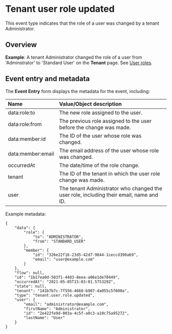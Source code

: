 # Tenant user role updated

<head>
  <meta name="guidename" content="Flow"/>
  <meta name="context" content="GUID-c02255fe-00e8-43b8-838b-b1ae2772dfa8"/>
</head>


This event type indicates that the role of a user was changed by a tenant Administrator.

## Overview

**Example**: A tenant Administrator changed the role of a user from 'Adminstrator' to 'Standard User' on the **Tenant** page. See [User roles](flo-Roles_23fb386e-67d8-4d7c-a9ba-e0ba9b9e4c27.md).

## Event entry and metadata

The **Event Entry** form displays the metadata for the event, including:

|Name|Value/Object description|
|:---|:-----------------------|
|data:role:to|The new role assigned to the user.|
|data:role:from|The previous role assigned to the user before the change was made.|
|data:member:id|The ID of the user whose role was changed.|
|data:member:email|The email address of the user whose role was changed.|
|occurredAt|The date/time of the role change.|
|tenant|The ID of the tenant in which the user role change was made.|
|user|The tenant Administrator who changed the user role, including their email, name and ID.|

Example metadata:

```
{
	"data": {
		"role": {
			"to": "ADMINISTRATOR",
			"from": "STANDARD_USER"
		},
		"member": {
			"id": "326e22f16-23d5-42d7-9844-1ceccd390a69",
			"email": "user@example.com"
		}
	},
	"flow": null,
	"id": "1b17ea0d-503f1-4483-8eea-a06e1de70449",
	"occurredAt": "2021-05-05T15:03:01.575329Z",
	"state": null,
	"tenant": "141b7b7c-7f556-4660-b907-da055c5f600a",
	"type": "tenant.user.role.updated",
	"user": {
		"email": "administrator@example.com",
		"firstName": "Administrator",
		"id": "2e422fe9d-003a-4c5f-a0c3-a10c75a95272",
		"lastName": "User"
	}
}
```